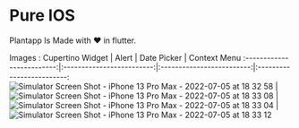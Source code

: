 # Pure IOS

Plantapp Is Made with ❤ in flutter.

Images : 
Cupertino Widget | Alert | Date Picker | Context Menu
:-------------------------:|:-------------------------:|:-------------------------:|:-------------------------:
![Simulator Screen Shot - iPhone 13 Pro Max - 2022-07-05 at 18 32 58](https://user-images.githubusercontent.com/8991251/177338382-603f5c3f-d2f5-4e90-84ab-3043954cce51.png) | ![Simulator Screen Shot - iPhone 13 Pro Max - 2022-07-05 at 18 33 08](https://user-images.githubusercontent.com/8991251/177338345-686bd669-2351-437d-b3b0-8c3fb5ee3e58.png) | ![Simulator Screen Shot - iPhone 13 Pro Max - 2022-07-05 at 18 33 04](https://user-images.githubusercontent.com/8991251/177338361-8a5290c4-8468-4f22-a907-4677ad4641bb.png) | ![Simulator Screen Shot - iPhone 13 Pro Max - 2022-07-05 at 18 33 12](https://user-images.githubusercontent.com/8991251/177338295-15896cc0-3f2e-45d1-b6b1-3ca477538929.png)

